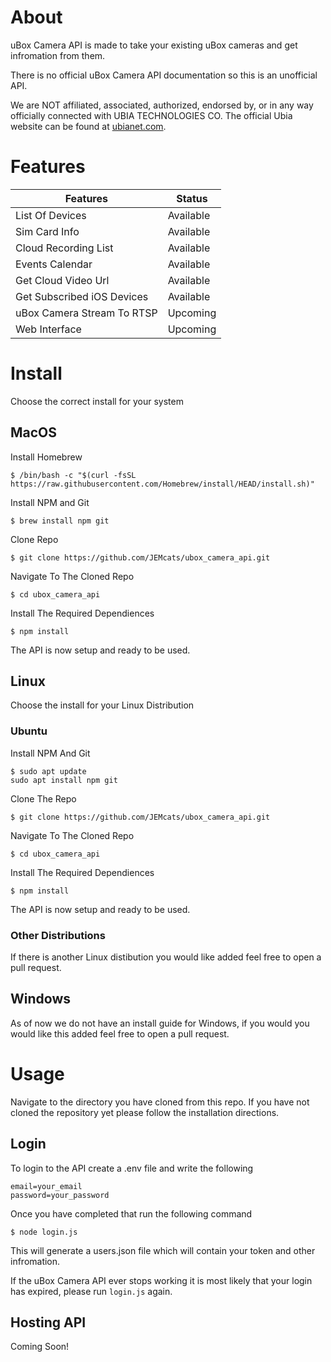 # About
uBox Camera API is made to take your existing uBox cameras and get infromation from them.

There is no official uBox Camera API documentation so this is an unofficial API.

We are NOT affiliated, associated, authorized, endorsed by, or in any way officially connected with UBIA TECHNOLOGIES CO. The official Ubia website can be found at [ubianet.com](https://www.ubianet.com).
# Features
| Features   | Status |
| -------- | ------- |
| List Of Devices | Available |
| Sim Card Info | Available |
| Cloud Recording List | Available |
| Events Calendar | Available |
| Get Cloud Video Url | Available |
| Get Subscribed iOS Devices | Available |
| uBox Camera Stream To RTSP | Upcoming |
| Web Interface | Upcoming |
# Install
Choose the correct install for your system
## MacOS
Install Homebrew
```
$ /bin/bash -c "$(curl -fsSL https://raw.githubusercontent.com/Homebrew/install/HEAD/install.sh)" 
```

Install NPM and Git
```
$ brew install npm git
```

Clone Repo
```
$ git clone https://github.com/JEMcats/ubox_camera_api.git
```

Navigate To The Cloned Repo
```
$ cd ubox_camera_api
```

Install The Required Dependiences
```
$ npm install
```
The API is now setup and ready to be used.

## Linux
Choose the install for your Linux Distribution

### Ubuntu
Install NPM And Git
```
$ sudo apt update
sudo apt install npm git
```

Clone The Repo
```
$ git clone https://github.com/JEMcats/ubox_camera_api.git
```

Navigate To The Cloned Repo
```
$ cd ubox_camera_api
```

Install The Required Dependiences
```
$ npm install
```
The API is now setup and ready to be used.

### Other Distributions
If there is another Linux distibution you would like added feel free to open a pull request.

## Windows
As of now we do not have an install guide for Windows, if you would you would like this added feel free to open a pull request.

# Usage

Navigate to the directory you have cloned from this repo. If you have not cloned the repository yet please follow the installation directions.

## Login
To login to the API create a .env file and write the following
```
email=your_email
password=your_password
```
Once you have completed that run the following command
```
$ node login.js
```
This will generate a users.json file which will contain your token and other infromation.

If the uBox Camera API ever stops working it is most likely that your login has expired, please run ``` login.js ``` again.

## Hosting API

Coming Soon!